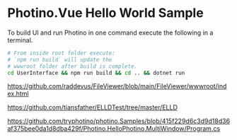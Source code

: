 # Photino.Vue Hello World Sample

To build UI and run Photino in one command execute the following in a terminal.

```sh
# From inside root folder execute:
# `npm run build` will update the
# wwwroot folder after build is complete. 
cd UserInterface && npm run build && cd .. && dotnet run
```


https://github.com/raddevus/FileViewer/blob/main/FileViewer/wwwroot/index.html


https://github.com/tiansfather/ELLDTest/tree/master/ELLD

https://github.com/tryphotino/photino.Samples/blob/415f229d6c3d9d18d36af375bee0da1d8dba429f/Photino.HelloPhotino.MultiWindow/Program.cs